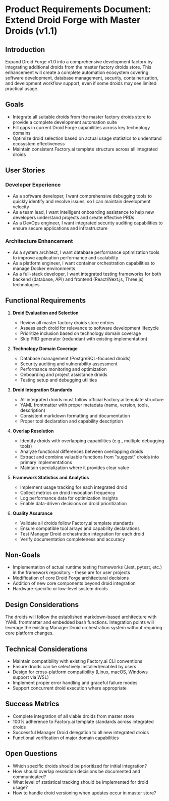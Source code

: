 # Product Requirements Document: Extend Droid Forge with Master Droids (v1.1)

## Introduction

Expand Droid Forge v1.0 into a comprehensive development factory by integrating additional droids from the master factory droids store. This enhancement will create a complete automation ecosystem covering software development, database management, security, containerization, and development workflow support, even if some droids may see limited practical usage.

## Goals

- Integrate all suitable droids from the master factory droids store to provide a complete development automation suite
- Fill gaps in current Droid Forge capabilities across key technology domains
- Optimize droid selection based on actual usage statistics to understand ecosystem effectiveness
- Maintain consistent Factory.ai template structure across all integrated droids

## User Stories

### Developer Experience

- As a software developer, I want comprehensive debugging tools to quickly identify and resolve issues, so I can maintain development velocity
- As a team lead, I want intelligent onboarding assistance to help new developers understand projects and create effective PRDs
- As a DevOps engineer, I want integrated security auditing capabilities to ensure secure applications and infrastructure

### Architecture Enhancement

- As a system architect, I want database performance optimization tools to improve application performance and scalability
- As a platform engineer, I want container orchestration capabilities to manage Docker environments
- As a full-stack developer, I want integrated testing frameworks for both backend (database, API) and frontend (React/Next.js, Three.js) technologies

## Functional Requirements

1. **Droid Evaluation and Selection**
   - Review all master factory droids store entries
   - Assess each droid for relevance to software development lifecycle
   - Prioritize inclusion based on technology domain coverage
   - Skip PRD generator (redundant with existing implementation)

2. **Technology Domain Coverage**
   - Database management (PostgreSQL-focused droids)
   - Security auditing and vulnerability assessment
   - Performance monitoring and optimization
   - Onboarding and project assistance droids
   - Testing setup and debugging utilities

3. **Droid Integration Standards**
   - All integrated droids must follow official Factory.ai template structure
   - YAML frontmatter with proper metadata (name, version, tools, description)
   - Consistent markdown formatting and documentation
   - Proper tool declaration and capability description

4. **Overlap Resolution**
   - Identify droids with overlapping capabilities (e.g., multiple debugging tools)
   - Analyze functional differences between overlapping droids
   - Extract and combine valuable functions from "suggest" droids into primary implementations
   - Maintain specialization where it provides clear value

5. **Framework Statistics and Analytics**
   - Implement usage tracking for each integrated droid
   - Collect metrics on droid invocation frequency
   - Log performance data for optimization insights
   - Enable data-driven decisions on droid prioritization

6. **Quality Assurance**
   - Validate all droids follow Factory.ai template standards
   - Ensure compatible tool arrays and capability declarations
   - Test Manager Droid orchestration integration for each droid
   - Verify documentation completeness and accuracy

## Non-Goals

- Implementation of actual runtime testing frameworks (Jest, pytest, etc.) in the framework repository - these are for user projects
- Modification of core Droid Forge architectural decisions
- Addition of new core components beyond droid integration
- Hardware-specific or low-level system droids

## Design Considerations

The droids will follow the established markdown-based architecture with YAML frontmatter and embedded bash functions. Integration points will leverage the existing Manager Droid orchestration system without requiring core platform changes.

## Technical Considerations

- Maintain compatibility with existing Factory.ai CLI conventions
- Ensure droids can be selectively installed/enabled by users
- Design for cross-platform compatibility (Linux, macOS, Windows support via WSL)
- Implement proper error handling and graceful failure modes
- Support concurrent droid execution where appropriate

## Success Metrics

- Complete integration of all viable droids from master store
- 100% adherence to Factory.ai template standards across integrated droids
- Successful Manager Droid delegation to all new integrated droids
- Functional verification of major domain capabilities

## Open Questions

- Which specific droids should be prioritized for initial integration?
- How should overlap resolution decisions be documented and communicated?
- What level of statistical tracking should be implemented for droid usage?
- How to handle droid versioning when updates occur in master store?
